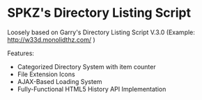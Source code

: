 SPKZ's Directory Listing Script
=======================

Loosely based on Garry's Directory Listing Script V.3.0 (Example: http://w33d.monolidthz.com/ )

Features:

* Categorized Directory System with item counter
* File Extension Icons
* AJAX-Based Loading System
* Fully-Functional HTML5 History API Implementation

